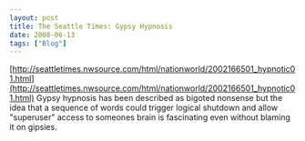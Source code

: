```yaml
---
layout: post
title: The Seattle Times: Gypsy Hypnosis
date: 2008-06-13
tags: ["Blog"]
---
```


[http://seattletimes.nwsource.com/html/nationworld/2002166501_hypnotic01.html](http://seattletimes.nwsource.com/html/nationworld/2002166501_hypnotic01.html) Gypsy hypnosis has been described as bigoted nonsense but the idea that a sequence of words could trigger logical shutdown and allow "superuser" access to someones brain is fascinating even without blaming it on gipsies.